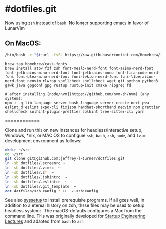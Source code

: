 #dotfiles.git
============

Now using `zsh` instead of `bash`. No longer supporting emacs in favor of LunarVim

## On MacOS:
```sh
/bin/bash -c "$(curl -fsSL https://raw.githubusercontent.com/Homebrew/install/HEAD/install.sh)"
```
```
brew tap homebrew/cask-fonts
brew install stow fzf zsh font-meslo-nerd-font font-arimo-nerd-font font-jetbrains-mono-nerd-font font-jetbrains-mono font-fira-code-nerd-font font-blex-mono-nerd-font font-lekton-nerd-font font-liberation-nerd-font neovim rlwrap spellcheck shellcheck wget git python python3 gawk java gpgconf gpg rustup rustup-init cmake ripgrep fd
```
```
# after installing [node/nvm](https://github.com/nvm-sh/nvm) (any system):
npm i -g lib language-server bash-language-server create-next-pwa eslint_d eslint expo-cli fixjson hardhat-shorthand neovim npm prettier shellcheck solhint-plugin-prettier solhint tree-sitter-cli yarn
```
============

Clone and run this on  new instances for headless/interactive setup, Windows, *nix, or MAC OS to
configure `ssh`, `bash`, `zsh`, `node`, and `lvim` development environment as follows:

```sh
mkdir ~/src
cd ~/src
git clone git@github.com:jeffrey-l-turner/dotfiles.git
ln -sb dotfiles/.screenrc ~
ln -sb dotfiles/.vimrc  ~
ln -sb dotfiles/.z*  ~
ln -sb dotfiles/.jshintrc  ~
ln -sb dotfiles/.eslintrc  ~
ln -sb dotfiles/.git_template  ~
cat dotfiles/ssh-config-* >> ~/.ssh/config
```


See also [syssetup](http://github.com/jeffrey-l-turner/syssetup) to install prerequisite programs. If all goes well, in addition to a eternal history on zsh, these files may
be used to setup headless systems. The macOS-defaults configures a Mac from the command line.  This was originally developed for
[Startup Engineering Lectures](https://class.coursera.org/) and adapted from `bash` to `zsh`.


